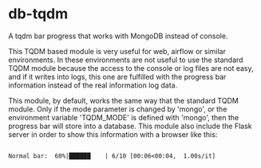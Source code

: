 # db-tqdm
A tqdm bar progress that works with MongoDB instead of console.

This TQDM based module is very useful for web, airflow or similar environments. 
In these environments are not useful to use the standard TQDM module because the access to the console or log files are
not easy, and if it writes into logs, this one are fulfilled with the progress bar information instead of the
real information log data.

This module, by default, works the same way that the standard TQDM module. Only if the mode parameter is changed by
'mongo', or the environment variable 'TQDM_MODE' is defined with 'mongo', then the progress bar will store into a
database. This module also include the Flask server in order to show this information with a browser like this:

```shell

Normal bar:  60%|██████    | 6/10 [00:06<00:04,  1.00s/it]
```


